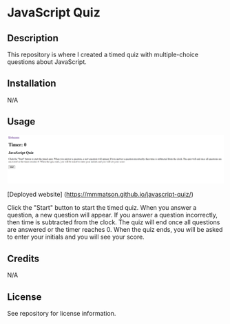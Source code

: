 # JavaScript Quiz

## Description

This repository is where I created a timed quiz with multiple-choice questions about JavaScript.

## Installation

N/A

## Usage

![website with timer, instructions, and start button for JavaScript quiz](assets/images/javascript-quiz-screenshot.png)

[Deployed website] (https://mmmatson.github.io/javascript-quiz/)

Click the "Start" button to start the timed quiz. When you answer a question, a new question will appear. If you answer a question incorrectly, then time is subtracted from the clock. The quiz will end once all questions are answered or the timer reaches 0. When the quiz ends, you will be asked to enter your initials and you will see your score.

## Credits

N/A

## License

See repository for license information.